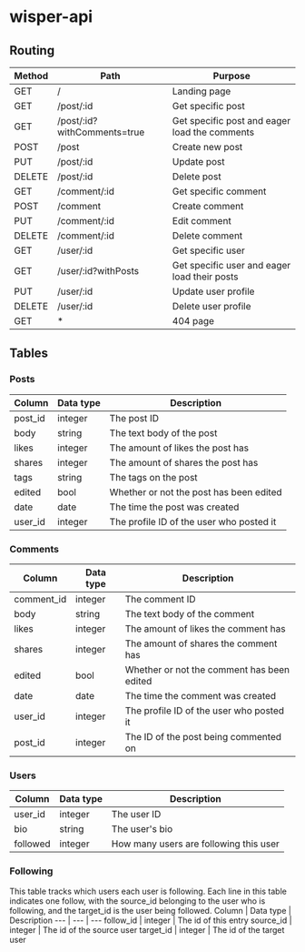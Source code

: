 # wisper-api

## Routing
Method	| Path					| Purpose
---		| --- 					| ---
GET 	| /						| Landing page
GET		| /post/:id				| Get specific post
GET		| /post/:id?withComments=true	| Get specific post and eager load the comments
POST	| /post					| Create new post
PUT		| /post/:id				| Update post
DELETE	| /post/:id				| Delete post
GET		| /comment/:id			| Get specific comment
POST	| /comment 				| Create comment
PUT		| /comment/:id			| Edit comment
DELETE	| /comment/:id			| Delete comment
GET		| /user/:id				| Get specific user
GET		| /user/:id?withPosts	| Get specific user and eager load their posts
PUT		| /user/:id				| Update user profile
DELETE	| /user/:id				| Delete user profile
GET		| *						| 404 page

## Tables
### Posts
Column	| Data type	| Description
---		| ---		| ---
post_id	| integer	| The post ID
body	| string	| The text body of the post
likes	| integer	| The amount of likes the post has
shares	| integer	| The amount of shares the post has
tags	| string	| The tags on the post
edited	| bool		| Whether or not the post has been edited
date	| date		| The time the post was created
user_id	| integer	| The profile ID of the user who posted it

### Comments
Column		| Data type	| Description
---			| ---		| ---
comment_id	| integer	| The comment ID
body		| string	| The text body of the comment
likes		| integer	| The amount of likes the comment has
shares		| integer	| The amount of shares the comment has
edited		| bool		| Whether or not the comment has been edited
date		| date		| The time the comment was created
user_id		| integer	| The profile ID of the user who posted it
post_id		| integer	| The ID of the post being commented on

### Users
Column		| Data type		| Description
---			| ---			| ---
user_id		| integer		| The user ID
bio			| string		| The user's bio
followed	| integer		| How many users are following this user

### Following
This table tracks which users each user is following. Each line in this table indicates one follow, with the source_id belonging to the user who is following, and the target_id is the user being followed.
Column		| Data type		| Description
---			| ---			| ---
follow_id	| integer		| The id of this entry
source_id	| integer		| The id of the source user
target_id	| integer		| The id of the target user